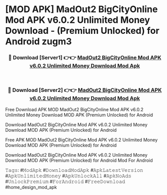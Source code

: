 # [MOD APK] MadOut2 BigCityOnline Mod APK v6.0.2 Unlimited Money Download - (Premium Unlocked) for Android zugm3



<div align="center">
<h3>🔴 Download [Server1] 👉👉 <a href="https://momento.my/?title=MadOut2_BigCityOnline_Mod_APK_v6.0.2_Unlimited_Money_Download">MadOut2 BigCityOnline Mod APK v6.0.2 Unlimited Money Download Mod Apk</a></h3><br>

<h3>🔴 Download [Server2] 👉👉 <a href="https://momento.my/?title=MadOut2_BigCityOnline_Mod_APK_v6.0.2_Unlimited_Money_Download">MadOut2 BigCityOnline Mod APK v6.0.2 Unlimited Money Download Mod Apk</a></h3>
</div>



Free Download APK MOD MadOut2 BigCityOnline Mod APK v6.0.2 Unlimited Money Download MOD APK (Premium Unlocked) for Android

Download MadOut2 BigCityOnline Mod APK v6.0.2 Unlimited Money Download MOD APK (Premium Unlocked) for Android

Free APK MOD MadOut2 BigCityOnline Mod APK v6.0.2 Unlimited Money Download MOD APK (Premium Unlocked) for Android

Download MadOut2 BigCityOnline Mod APK v6.0.2 Unlimited Money Download MOD APK (Premium Unlocked) for Android Mod For Android

𝚃𝚊𝚐𝚜: #𝙼𝚘𝚍𝙰𝚙𝚔 #𝙳𝚘𝚠𝚗𝚕𝚘𝚊𝚍𝙼𝚘𝚍𝙰𝚙𝚔 #𝙰𝚙𝚔𝙻𝚊𝚝𝚎𝚜𝚝𝚅𝚎𝚛𝚜𝚒𝚘𝚗 #𝙰𝚙𝚔𝚄𝚗𝚕𝚒𝚖𝚒𝚝𝚎𝚍𝙼𝚘𝚗𝚎𝚢 #𝙰𝚙𝚔𝚄𝚗𝚕𝚘𝚌𝚔𝙰𝚕𝚕 #𝙰𝚙𝚔𝙽𝚘𝙰𝚍𝚜 #𝚄𝚗𝚕𝚘𝚌𝚔𝙿𝚛𝚎𝚖𝚒𝚞𝚖 #𝙵𝚘𝚛𝙰𝚗𝚍𝚛𝚘𝚒𝚍 #𝙵𝚛𝚎𝚎𝙳𝚘𝚠𝚗𝚕𝚘𝚊𝚍 #home_design_mod_apk
